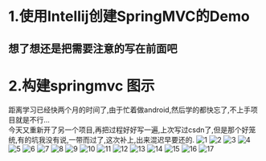 # 1.使用Intellij创建SpringMVC的Demo
想了想还是把需要注意的写在前面吧
----------------------------

# 2.构建springmvc 图示
距离学习已经快两个月的时间了,由于忙着做android,然后学的都快忘了,不上手项目就是不行...<br/>
今天又重新开了另一个项目,再把过程好好写一遍,上次写过csdn了,但是那个好笼统,有的坑我没有说,一带而过了,这次补上,出来混迟早要还的.
![1](https://github.com/1181631922/SpringMybatisDemo/blob/master/ScreenShots/SpringMVC/1.png)
![2](https://github.com/1181631922/SpringMybatisDemo/blob/master/ScreenShots/SpringMVC/2.png)
![3](https://github.com/1181631922/SpringMybatisDemo/blob/master/ScreenShots/SpringMVC/3.png)
![4](https://github.com/1181631922/SpringMybatisDemo/blob/master/ScreenShots/SpringMVC/4.png)
![5](https://github.com/1181631922/SpringMybatisDemo/blob/master/ScreenShots/SpringMVC/5.png)
![6](https://github.com/1181631922/SpringMybatisDemo/blob/master/ScreenShots/SpringMVC/6.png)
![7](https://github.com/1181631922/SpringMybatisDemo/blob/master/ScreenShots/SpringMVC/7.png)
![8](https://github.com/1181631922/SpringMybatisDemo/blob/master/ScreenShots/SpringMVC/8.png)
![9](https://github.com/1181631922/SpringMybatisDemo/blob/master/ScreenShots/SpringMVC/9.png)
![10](https://github.com/1181631922/SpringMybatisDemo/blob/master/ScreenShots/SpringMVC/10.png)
![11](https://github.com/1181631922/SpringMybatisDemo/blob/master/ScreenShots/SpringMVC/11.png)
![12](https://github.com/1181631922/SpringMybatisDemo/blob/master/ScreenShots/SpringMVC/12.png)
![13](https://github.com/1181631922/SpringMybatisDemo/blob/master/ScreenShots/SpringMVC/13.png)
![14](https://github.com/1181631922/SpringMybatisDemo/blob/master/ScreenShots/SpringMVC/14.png)
![15](https://github.com/1181631922/SpringMybatisDemo/blob/master/ScreenShots/SpringMVC/15.png)
![16](https://github.com/1181631922/SpringMybatisDemo/blob/master/ScreenShots/SpringMVC/16.png)
![17](https://github.com/1181631922/SpringMybatisDemo/blob/master/ScreenShots/SpringMVC/17.png)
